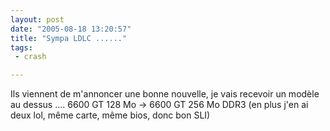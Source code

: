 ```yaml
---
layout: post
date: "2005-08-18 13:20:57"
title: "Sympa LDLC ......"
tags:
 - crash

---
```


Ils viennent de m'annoncer une bonne nouvelle, je vais recevoir un modèle au dessus .... 6600 GT 128 Mo -> 6600 GT 256 Mo DDR3 (en plus j'en ai deux lol, même carte, même bios, donc bon SLI)

